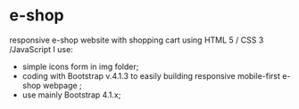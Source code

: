 # e-shop
responsive e-shop website with shopping cart using HTML 5 / CSS 3 /JavaScript
I use:
- simple icons form in img folder;
- coding with Bootstrap v.4.1.3 to easily building responsive mobile-first e-shop webpage ;
- use mainly Bootstrap 4.1.x;
